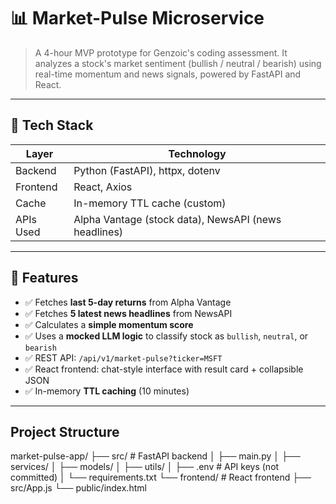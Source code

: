 # 📊 Market-Pulse Microservice

> A 4-hour MVP prototype for Genzoic's coding assessment. It analyzes a stock's market sentiment (bullish / neutral / bearish) using real-time momentum and news signals, powered by FastAPI and React.

---

## 🔧 Tech Stack

| Layer     | Technology |
|-----------|------------|
| Backend   | Python (FastAPI), httpx, dotenv |
| Frontend  | React, Axios                     |
| Cache     | In-memory TTL cache (custom)     |
| APIs Used | Alpha Vantage (stock data), NewsAPI (news headlines) |

---

## 🚀 Features

- ✅ Fetches **last 5-day returns** from Alpha Vantage  
- ✅ Fetches **5 latest news headlines** from NewsAPI  
- ✅ Calculates a **simple momentum score**  
- ✅ Uses a **mocked LLM logic** to classify stock as `bullish`, `neutral`, or `bearish`  
- ✅ REST API: `/api/v1/market-pulse?ticker=MSFT`  
- ✅ React frontend: chat-style interface with result card + collapsible JSON  
- ✅ In-memory **TTL caching** (10 minutes)  

---


## Project Structure
market-pulse-app/
├── src/                 # FastAPI backend
│   ├── main.py
│   ├── services/
│   ├── models/
│   ├── utils/
│   ├── .env             # API keys (not committed)
│   └── requirements.txt
└── frontend/            # React frontend
    ├── src/App.js
    └── public/index.html
